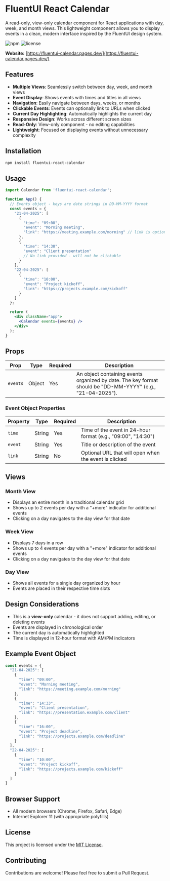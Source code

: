 # FluentUI React Calendar

A read-only, view-only calendar component for React applications with day, week, and month views. This lightweight component allows you to display events in a clean, modern interface inspired by the FluentUI design system.

![npm](https://img.shields.io/npm/v/fluentui-react-calendar)
![license](https://img.shields.io/npm/l/fluentui-react-calendar)

**Website:** [https://fluentui-calendar.pages.dev/](https://fluentui-calendar.pages.dev/)


## Features

- **Multiple Views**: Seamlessly switch between day, week, and month views
- **Event Display**: Shows events with times and titles in all views
- **Navigation**: Easily navigate between days, weeks, or months
- **Clickable Events**: Events can optionally link to URLs when clicked
- **Current Day Highlighting**: Automatically highlights the current day
- **Responsive Design**: Works across different screen sizes
- **Read-Only**: View-only component - no editing capabilities
- **Lightweight**: Focused on displaying events without unnecessary complexity

## Installation

```bash
npm install fluentui-react-calendar
```

## Usage

```jsx
import Calendar from 'fluentui-react-calendar';

function App() {
  // Events object - keys are date strings in DD-MM-YYYY format
  const events = {
    "21-04-2025": [
      { 
        "time": "09:00", 
        "event": "Morning meeting", 
        "link": "https://meeting.example.com/morning" // link is optional
      },
      { 
        "time": "14:30", 
        "event": "Client presentation" 
        // No link provided - will not be clickable
      }
    ],
    "22-04-2025": [
      { 
        "time": "10:00", 
        "event": "Project kickoff", 
        "link": "https://projects.example.com/kickoff" 
      }
    ]
  };

  return (
    <div className="app">
      <Calendar events={events} />
    </div>
  );
}
```

## Props

| Prop | Type | Required | Description |
|------|------|----------|-------------|
| `events` | Object | Yes | An object containing events organized by date. The key format should be "DD-MM-YYYY" (e.g., "21-04-2025"). |

### Event Object Properties

| Property | Type | Required | Description |
|----------|------|----------|-------------|
| `time` | String | Yes | Time of the event in 24-hour format (e.g., "09:00", "14:30") |
| `event` | String | Yes | Title or description of the event |
| `link` | String | No | Optional URL that will open when the event is clicked |

## Views

### Month View
- Displays an entire month in a traditional calendar grid
- Shows up to 2 events per day with a "+more" indicator for additional events
- Clicking on a day navigates to the day view for that date

### Week View
- Displays 7 days in a row
- Shows up to 4 events per day with a "+more" indicator for additional events
- Clicking on a day navigates to the day view for that date

### Day View
- Shows all events for a single day organized by hour
- Events are placed in their respective time slots

## Design Considerations

- This is a **view-only** calendar - it does not support adding, editing, or deleting events
- Events are displayed in chronological order
- The current day is automatically highlighted
- Time is displayed in 12-hour format with AM/PM indicators

## Example Event Object

```javascript
const events = {
  "21-04-2025": [
    { 
      "time": "09:00", 
      "event": "Morning meeting", 
      "link": "https://meeting.example.com/morning" 
    },
    { 
      "time": "14:33", 
      "event": "Client presentation", 
      "link": "https://presentation.example.com/client" 
    },
    { 
      "time": "16:00", 
      "event": "Project deadline", 
      "link": "https://projects.example.com/deadline" 
    }
  ],
  "22-04-2025": [
    { 
      "time": "10:00", 
      "event": "Project kickoff", 
      "link": "https://projects.example.com/kickoff" 
    }
  ]
}
```

## Browser Support

- All modern browsers (Chrome, Firefox, Safari, Edge)
- Internet Explorer 11 (with appropriate polyfills)

## License

This project is licensed under the [MIT License](LICENSE).

## Contributing

Contributions are welcome! Please feel free to submit a Pull Request.